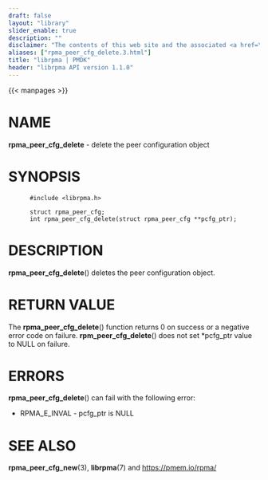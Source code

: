 ```yaml
---
draft: false
layout: "library"
slider_enable: true
description: ""
disclaimer: "The contents of this web site and the associated <a href=\"https://github.com/pmem\">GitHub repositories</a> are BSD-licensed open source."
aliases: ["rpma_peer_cfg_delete.3.html"]
title: "librpma | PMDK"
header: "librpma API version 1.1.0"
---
```

{{< manpages >}}

[comment]: <> (SPDX-License-Identifier: BSD-3-Clause)
[comment]: <> (Copyright 2020-2022, Intel Corporation)

# NAME

**rpma_peer_cfg_delete** - delete the peer configuration object

# SYNOPSIS

          #include <librpma.h>

          struct rpma_peer_cfg;
          int rpma_peer_cfg_delete(struct rpma_peer_cfg **pcfg_ptr);

# DESCRIPTION

**rpma_peer_cfg_delete**() deletes the peer configuration object.

# RETURN VALUE

The **rpma_peer_cfg_delete**() function returns 0 on success or a
negative error code on failure. **rpm_peer_cfg_delete**() does not set
\*pcfg_ptr value to NULL on failure.

# ERRORS

**rpma_peer_cfg_delete**() can fail with the following error:

-   RPMA_E\_INVAL - pcfg_ptr is NULL

# SEE ALSO

**rpma_peer_cfg_new**(3), **librpma**(7) and https://pmem.io/rpma/
